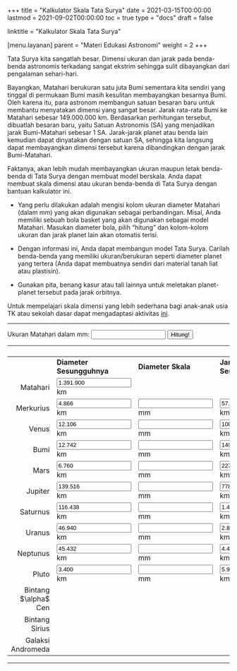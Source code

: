 +++
title = "Kalkulator Skala Tata Surya"
date = 2021-03-15T00:00:00
lastmod = 2021-09-02T00:00:00
toc = true
type = "docs"
draft = false

linktitle = "Kalkulator Skala Tata Surya"

[menu.layanan]
    parent = "Materi Edukasi Astronomi"
    weight = 2
+++

Tata Surya kita sangatlah besar. Dimensi ukuran dan jarak pada benda-benda astronomis terkadang sangat ekstrim sehingga sulit dibayangkan dari pengalaman sehari-hari. 

Bayangkan, Matahari berukuran satu juta Bumi sementara kita sendiri yang tinggal di permukaan Bumi masih kesulitan membayangkan besarnya Bumi. Oleh karena itu, para astronom membangun satuan besaran baru untuk membantu menyatakan dimensi yang sangat besar. Jarak rata-rata Bumi ke Matahari sebesar 149.000.000 km. Berdasarkan perhitungan tersebut, dibuatlah besaran baru, yaitu Satuan Astronomis (SA) yang menjadikan jarak Bumi-Matahari sebesar 1 SA. Jarak-jarak planet atau benda lain kemudian dapat dinyatakan dengan satuan SA, sehingga kita langsung dapat membayangkan dimensi tersebut karena dibandingkan dengan jarak Bumi-Matahari. 

Faktanya, akan lebih mudah membayangkan ukuran maupun letak benda-benda di Tata Surya dengan membuat model berskala. Anda dapat membuat skala dimensi atau ukuran benda-benda di Tata Surya dengan bantuan kalkulator ini. 

- Yang perlu dilakukan adalah mengisi kolom ukuran diameter Matahari (dalam mm) yang akan digunakan sebagai perbandingan. Misal, Anda memiliki sebuah bola basket yang akan digunakan sebagai model Matahari. Masukan diameter bola, pilih “hitung” dan kolom-kolom ukuran dan jarak planet lain akan otomatis terisi.

- Dengan informasi ini, Anda dapat membangun model Tata Surya. Carilah benda-benda yang memiliki ukuran/berukuran seperti diameter planet  yang tertera (Anda dapat membuatnya sendiri dari material tanah liat atau plastisin).

- Gunakan pita, benang kasur atau tali lainnya untuk meletakan planet-planet tersebut pada jarak orbitnya. 

Untuk mempelajari skala dimensi yang lebih sederhana bagi anak-anak usia TK atau sekolah dasar dapat mengadaptasi aktivitas [ini](https://bosscha.itb.ac.id/files/Membuat-Model-Ukuran-Tata-Surya.pdf).

<hr>
<form id="SolCalcForm"
      name="SolCalcForm">
  Ukuran Matahari dalam mm: <input name="x"
        size="18"
        type="text"> <input onclick="Calculate(document.SolCalcForm)"
        type="button"
        value="Hitung!">
  <hr>
  <table border="0"
          cellpadding="2"
          cellspacing="2"
          width="100%">
    <tbody style="width: 100%; display: table;;">
      <tr>
        <th valign="top"></th>
        <td valign="middle">
          <div align="left">
            <strong>Diameter Sesungguhnya</strong>
          </div>
        </td>
        <td valign="middle">
          <div align="left">
            <strong>Diameter Skala</strong>
          </div>
        </td>
        <td valign="middle">
          <div align="left">
            <strong>Jarak Orbit Sesungguhnya</strong>
          </div>
        </td>
        <td valign="middle">
          <div align="left">
            <strong>Jarak Orbit Skala</strong>
          </div>
        </td>
      </tr>
      <tr valign="top">
        <td valign="middle">
          <div align="right">
            Matahari<br>
          </div>
        </td>
        <td valign="middle">
          <div align="left">
            <input name="d_sun_real"
                  readonly
                  size="18"
                  type="text"
                  value="1.391.900"> km
          </div>
        </td>
        <td></td>
        <td></td>
        <td></td>
      </tr>
      <tr valign="top">
        <td valign="middle">
          <div align="right">
            Merkurius<br>
          </div>
        </td>
        <td valign="middle">
          <div align="left">
            <input name="d_mercury_real"
                  readonly
                  size="18"
                  type="text"
                  value="4.866"> km
          </div>
        </td>
        <td valign="middle">
          <div align="left">
            <input name="d_mercury"
                  readonly
                  size="18"
                  type="text"
                  value=""> mm
          </div>
        </td>
        <td valign="middle">
          <div align="left">
            <input name="r_mercury_real"
                  readonly
                  size="18"
                  type="text"
                  value="57.950.000"> km
          </div>
        </td>
        <td valign="middle">
          <div align="left">
            <input name="r_mercury"
                  readonly
                  size="18"
                  type="text"
                  value=""> m
          </div>
        </td>
      </tr>
      <tr valign="top">
        <td valign="middle">
          <div align="right">
            Venus<br>
          </div>
        </td>
        <td valign="middle">
          <div align="left">
            <input name="d_venus_real"
                  readonly
                  size="18"
                  type="text"
                  value="12.106"> km
          </div>
        </td>
        <td valign="middle">
          <div align="left">
            <input name="d_venus"
                  readonly
                  size="18"
                  type="text"
                  value=""> mm
          </div>
        </td>
        <td valign="middle">
          <div align="left">
            <input name="r_venus_real"
                  readonly
                  size="18"
                  type="text"
                  value="108.110.000"> km
          </div>
        </td>
        <td valign="middle">
          <div align="left">
            <input name="r_venus"
                  readonly
                  size="18"
                  type="text"
                  value=""> m
          </div>
        </td>
      </tr>
      <tr valign="top">
        <td valign="middle">
          <div align="right">
            Bumi<br>
          </div>
        </td>
        <td valign="middle">
          <div align="left">
            <input name="d_earth_real"
                  readonly
                  size="18"
                  type="text"
                  value="12.742"> km
          </div>
        </td>
        <td valign="middle">
          <div align="left">
            <input name="d_earth"
                  readonly
                  size="18"
                  type="text"
                  value=""> mm
          </div>
        </td>
        <td valign="middle">
          <div align="left">
            <input name="r_earth_real"
                  readonly
                  size="18"
                  type="text"
                  value="149.570.000"> km
          </div>
        </td>
        <td valign="middle">
          <div align="left">
            <input name="r_earth"
                  readonly
                  size="18"
                  type="text"
                  value=""> m
          </div>
        </td>
      </tr>
      <tr valign="top">
        <td valign="middle">
          <div align="right">
            Mars<br>
          </div>
        </td>
        <td valign="middle">
          <div align="left">
            <input name="d_mars_real"
                  readonly
                  size="18"
                  type="text"
                  value="6.760"> km
          </div>
        </td>
        <td valign="middle">
          <div align="left">
            <input name="d_mars"
                  readonly
                  size="18"
                  type="text"
                  value=""> mm
          </div>
        </td>
        <td valign="middle">
          <div align="left">
            <input name="r_mars_real"
                  readonly
                  size="18"
                  type="text"
                  value="227.840.000"> km
          </div>
        </td>
        <td valign="middle">
          <div align="left">
            <input name="r_mars"
                  readonly
                  size="18"
                  type="text"
                  value=""> m
          </div>
        </td>
      </tr>
      <tr valign="top">
        <td valign="middle">
          <div align="right">
            Jupiter<br>
          </div>
        </td>
        <td valign="middle">
          <div align="left">
            <input name="d_jupiter_real"
                  readonly
                  size="18"
                  type="text"
                  value="139.516"> km
          </div>
        </td>
        <td valign="middle">
          <div align="left">
            <input name="d_jupiter"
                  readonly
                  size="18"
                  type="text"
                  value=""> mm
          </div>
        </td>
        <td valign="middle">
          <div align="left">
            <input name="r_jupiter_real"
                  readonly
                  size="18"
                  type="text"
                  value="778.140.000"> km
          </div>
        </td>
        <td valign="middle">
          <div align="left">
            <input name="r_jupiter"
                  readonly
                  size="18"
                  type="text"
                  value=""> m
          </div>
        </td>
      </tr>
      <tr valign="top">
        <td valign="middle">
          <div align="right">
            Saturnus<br>
          </div>
        </td>
        <td valign="middle">
          <div align="left">
            <input name="d_saturn_real"
                  readonly
                  size="18"
                  type="text"
                  value="116.438"> km
          </div>
        </td>
        <td valign="middle">
          <div align="left">
            <input name="d_saturn"
                  readonly
                  size="18"
                  type="text"
                  value=""> mm
          </div>
        </td>
        <td valign="middle">
          <div align="left">
            <input name="r_saturn_real"
                  readonly
                  size="18"
                  type="text"
                  value="1.427.000.000"> km
          </div>
        </td>
        <td valign="middle">
          <div align="left">
            <input name="r_saturn"
                  readonly
                  size="18"
                  type="text"
                  value=""> m
          </div>
        </td>
      </tr>
      <tr valign="top">
        <td valign="middle">
          <div align="right">
            Uranus<br>
          </div>
        </td>
        <td valign="middle">
          <div align="left">
            <input name="d_uranus_real"
                  readonly
                  size="18"
                  type="text"
                  value="46.940"> km
          </div>
        </td>
        <td valign="middle">
          <div align="left">
            <input name="d_uranus"
                  readonly
                  size="18"
                  type="text"
                  value=""> mm
          </div>
        </td>
        <td valign="middle">
          <div align="left">
            <input name="r_uranus_real"
                  readonly
                  size="18"
                  type="text"
                  value="2.870.300.000"> km
          </div>
        </td>
        <td valign="middle">
          <div align="left">
            <input name="r_uranus"
                  readonly
                  size="18"
                  type="text"
                  value=""> m
          </div>
        </td>
      </tr>
      <tr valign="top">
        <td valign="middle">
          <div align="right">
            Neptunus<br>
          </div>
        </td>
        <td valign="middle">
          <div align="left">
            <input name="d_neptune_real"
                  readonly
                  size="18"
                  type="text"
                  value="45.432"> km
          </div>
        </td>
        <td valign="middle">
          <div align="left">
            <input name="d_neptune"
                  readonly
                  size="18"
                  type="text"
                  value=""> mm
          </div>
        </td>
        <td valign="middle">
          <div align="left">
            <input name="r_neptune_real"
                  readonly
                  size="18"
                  type="text"
                  value="4.499.900.000"> km
          </div>
        </td>
        <td valign="middle">
          <div align="left">
            <input name="r_neptune"
                  readonly
                  size="18"
                  type="text"
                  value=""> m
          </div>
        </td>
      </tr>
      <tr valign="top">
        <td valign="middle">
          <div align="right">
            Pluto<br>
          </div>
        </td>
        <td valign="middle">
          <div align="left">
            <input name="d_pluto_real"
                  readonly
                  size="18"
                  type="text"
                  value="3.400"> km
          </div>
        </td>
        <td valign="middle">
          <div align="left">
            <input name="d_pluto"
                  readonly
                  size="18"
                  type="text"
                  value=""> mm
          </div>
        </td>
        <td valign="middle">
          <div align="left">
            <input name="r_pluto_real"
                  readonly
                  size="18"
                  type="text"
                  value="5.913.000.000"> km
          </div>
        </td>
        <td valign="middle">
          <div align="left">
            <input name="r_pluto"
                  readonly
                  size="18"
                  type="text"
                  value=""> m
          </div>
        </td>
      </tr>
      <tr valign="top">
        <td valign="middle">
          <div align="right">
            Bintang $\alpha$ Cen<br>
          </div>
        </td>
        <td valign="middle"><br></td>
        <td valign="middle"><br></td>
        <td valign="middle"><br></td>
        <td valign="middle">
          <div align="left">
            <input name="r_acentauri"
                  readonly
                  size="18"
                  type="text"
                  value=""> km
          </div>
        </td>
      </tr>
      <tr valign="top">
        <td valign="middle">
          <div align="right">
            Bintang Sirius<br>
          </div>
        </td>
        <td valign="middle"><br></td>
        <td valign="middle"><br></td>
        <td valign="middle"><br></td>
        <td valign="middle">
          <div align="left">
            <input name="r_sirius"
                  readonly
                  size="18"
                  type="text"
                  value=""> km
          </div>
        </td>
      </tr>
      <tr valign="top">
        <td valign="middle">
          <div align="right">
            Galaksi Andromeda<br>
          </div>
        </td>
        <td valign="middle"><br></td>
        <td valign="middle"><br></td>
        <td valign="middle"><br></td>
        <td valign="middle">
          <div align="left">
            <input name="r_andromeda"
                  readonly
                  size="18"
                  type="text"
                  value=""> km
          </div>
        </td>
      </tr>
    </tbody>
  </table>
</form>


<script language="JavaScript">      
  function int_zero(x){
    if ( x < 1 )
  return 0 ;
    else
  return parseInt( x ,10 );
  }
  function Calculate(form) {
    var b = form.x.value;
    if ( b != 0) {
    scale_factor = (b / 25.4) / 1391900;
    }
    form.d_mercury.value = (int_zero(scale_factor * 4866 * 25.4 * 10 ) / 10).toLocaleString('id-ID');
    form.r_mercury.value = (int_zero(scale_factor * 57950000 * .0254 *1000  ) / 1000).toLocaleString('id-ID');
    
    form.d_venus.value = (int_zero(scale_factor * 12106 * 25.4 * 10 ) / 10).toLocaleString('id-ID');
    form.r_venus.value = (int_zero(scale_factor * 108110000 * .0254 *1000 ) / 1000).toLocaleString('id-ID');
    
    form.d_earth.value = (int_zero(scale_factor * 12742 * 25.4 * 10 ) / 10).toLocaleString('id-ID');
    form.r_earth.value = (int_zero(scale_factor * 149570000 * .0254 *1000 ) / 1000).toLocaleString('id-ID');
    
    form.d_mars.value = (int_zero(scale_factor * 6760 * 25.4 * 10 ) / 10).toLocaleString('id-ID');
    form.r_mars.value = (int_zero(scale_factor * 227840000 * .0254 *1000 ) / 1000).toLocaleString('id-ID');
    
    form.d_jupiter.value = (int_zero(scale_factor * 142984 * 25.4 * 10 ) / 10).toLocaleString('id-ID');
    form.r_jupiter.value = (int_zero(scale_factor * 778140000 * .0254 * 1000 ) / 1000).toLocaleString('id-ID');
    
    form.d_saturn.value = (int_zero(scale_factor * 116438 * 25.4 * 10 ) / 10).toLocaleString('id-ID');
    form.r_saturn.value = (int_zero(scale_factor * 1427000000 * .0254 * 1000 ) / 1000).toLocaleString('id-ID');
    
    form.d_uranus.value = (int_zero(scale_factor * 46940 * 25.4 * 10 ) / 10).toLocaleString('id-ID');
    form.r_uranus.value = (int_zero(scale_factor * 2870300000 * .0254 * 1000 ) / 1000).toLocaleString('id-ID');
    
    form.d_neptune.value = (int_zero(scale_factor * 45432 * 25.4 * 10 ) / 10).toLocaleString('id-ID');
    form.r_neptune.value = (int_zero(scale_factor * 4499900000 * .0254 * 1000 ) / 1000).toLocaleString('id-ID');
    
    form.d_pluto.value = (int_zero(scale_factor * 2274 * 25.4 * 10 ) / 10).toLocaleString('id-ID');
    form.r_pluto.value = (int_zero(scale_factor * 5913000000 * .0254 * 1000 ) / 1000).toLocaleString('id-ID');
    
    form.r_acentauri.value = (int_zero(scale_factor * 4.03964E+13 * .0000254 * 10 ) / 10).toLocaleString('id-ID');
    form.r_sirius.value  = (int_zero(scale_factor * 8.17388E+13 * .0000254 * 10 ) / 10).toLocaleString('id-ID');
    }      
</script>

<hr>
